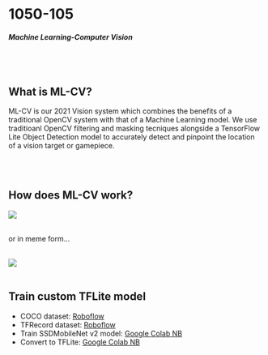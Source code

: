 <h1>1050-105</h1>
<h5>Machine Learning-Computer Vision</h5>
<br><br>
<h2>What is ML-CV?</h2>
<p>ML-CV is our 2021 Vision system which combines the benefits of a traditional OpenCV system with that of a Machine Learning model. We use traditioanl OpenCV filtering and masking tecniques alongside a TensorFlow Lite Object Detection model to accurately detect and pinpoint the location of a vision target or gamepiece.</p>
<br><br>
<h2>How does ML-CV work?</h2>
<img src='readme_imgs\image.svg'>
<br><br>
<p>or in meme form...</p>
<br>
<img src='readme_imgs\4qyg7e.jpg'>
<br><br>
<h2>Train custom TFLite model</h2>
<ul>
  <li>COCO dataset: <a href='https://app.roboflow.com/ds/KQOksETAbP?key=au2OToVZUd'>Roboflow</a></li>
  <li>TFRecord dataset: <a href='https://app.roboflow.com/ds/vMAuXS5Fps?key=wTtLqjzKvf'>Roboflow</a></li>
  <li>Train SSDMobileNet v2 model: <a href='tinyurl.com/roboflowtf2mod'>Google Colab NB</a></li>
  <li>Convert to TFLite: <a href='tinyurl.com/2601tfliteconvert'>Google Colab NB</a></li>
</ul>
